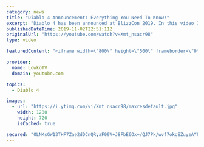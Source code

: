 ```yaml
---
category: news
title: "Diablo 4 Announcement: Everything You Need To Know!"
excerpt: "Diablo 4 has been announced at BlizzCon 2019. In this video I go over everything you need to know about this upcoming Blizzard Entertainment game."
publishedDateTime: 2019-11-02T22:51:11Z
originalUrl: "https://youtube.com/watch?v=Xmt_nsacr98"
type: video

featuredContent: "<iframe width=\"800\" height=\"500\" frameborder=\"0\" src=\"https://www.youtube.com/embed/Xmt_nsacr98\" allow=\"accelerometer; autoplay; encrypted-media; gyroscope; picture-in-picture\" allowfullscreen></iframe>"

provider:
  name: LowkoTV
  domain: youtube.com

topics:
  - Diablo 4

images:
  - url: "https://i.ytimg.com/vi/Xmt_nsacr98/maxresdefault.jpg"
    width: 1280
    height: 720
    isCached: true

secured: "OLNKsGW13THF7Zae2dDCnQRyaF09V+J8FbE6Ox+/QJ7Pk/wvf7okgEZuyzAYFMP4gML1hk/eY7fWPv0CrLmPw7Tc+rRLoRKPl92t/7wvaXcilRH63Me7b9Efi9vNc5c6aS82CWPZi0cD/+qPnW4bG3hm6m/t3FRlkuekSr6UJa8JjE49/qyRaJg+Rbdw0VS2IdwG4F/vhe9W93PadF7qXsJnEGQwTa+4ADsMcIDIzR8meLYjiPu0Hd5VinwmWXOc6y2ecV5lY+z/UEr4+4Tj5/8KAT2D+AvP6hqTvEkxn1MJL3H+B4RV37c1jOvjINB/Q3JILXmA+RxPJ/kSyl278m2c/4GQ4EuWqd9PnE9ClJXYfeaoFUCIxiy3yW8zDQPPMrbiehmD6Qv5WJy3pG4gwJb/YyPh1fk9IT/1zrMTYrDo8xY8YhFLMrBBQ3qWQIIs;14FX5SQrwZSrTjCXPgKT6g=="
---
```


